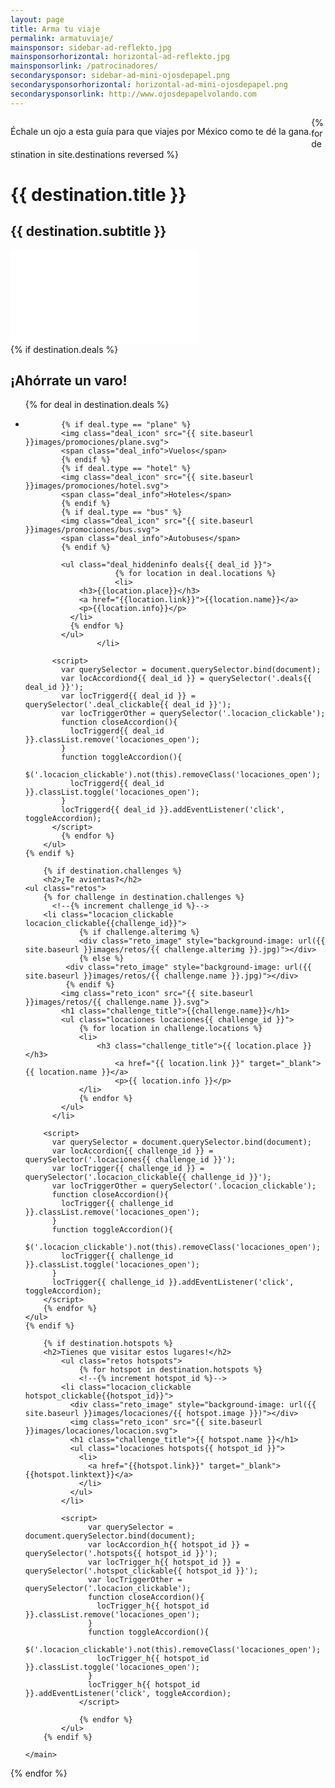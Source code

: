 ```yaml
---
layout: page
title: Arma tu viaje
permalink: armatuviaje/
mainsponsor: sidebar-ad-reflekto.jpg
mainsponsorhorizontal: horizontal-ad-reflekto.jpg
mainsponsorlink: /patrocinadores/
secondarysponsor: sidebar-ad-mini-ojosdepapel.png
secondarysponsorhorizontal: horizontal-ad-mini-ojosdepapel.png
secondarysponsorlink: http://www.ojosdepapelvolando.com
---
```


<p style="float:left;">Échale un ojo a esta guía para que viajes por México como te dé la gana.</p>

{% for destination in site.destinations reversed %}
<div class="destination">
	<h1>{{ destination.title }}</h1>
	<h2>{{ destination.subtitle }}</h2>
	<div class="main_video">
	  <iframe src="{{ destination.video }}" frameborder="0" allowfullscreen></iframe>
	</div>

  <main class="destination_content">
    {% if destination.deals %}
		<h2 class="promociones_title">¡Ahórrate un varo!</h2>
  	<ul class="deals_list">
		  {% for deal in destination.deals %}
      <!--{% increment deal_id %}-->
					<li class="deal locacion_clickable deal_clickable{{deal_id}}">

            {% if deal.type == "plane" %}
            <img class="deal_icon" src="{{ site.baseurl }}images/promociones/plane.svg">
            <span class="deal_info">Vuelos</span>
            {% endif %}
            {% if deal.type == "hotel" %}
            <img class="deal_icon" src="{{ site.baseurl }}images/promociones/hotel.svg">
            <span class="deal_info">Hoteles</span>
            {% endif %}
            {% if deal.type == "bus" %}
            <img class="deal_icon" src="{{ site.baseurl }}images/promociones/bus.svg">
            <span class="deal_info">Autobuses</span>
            {% endif %}

            <ul class="deal_hiddeninfo deals{{ deal_id }}">
  						{% for location in deal.locations %}
  						<li>
                <h3>{{location.place}}</h3>
                <a href="{{location.link}}">{{location.name}}</a>
                <p>{{location.info}}</p>
              </li>
              {% endfor %}
            </ul>
					</li>

          <script>
            var querySelector = document.querySelector.bind(document);
            var locAccordiond{{ deal_id }} = querySelector('.deals{{ deal_id }}');
            var locTriggerd{{ deal_id }} = querySelector('.deal_clickable{{ deal_id }}');
            var locTriggerOther = querySelector('.locacion_clickable');
            function closeAccordion(){
              locTriggerd{{ deal_id }}.classList.remove('locaciones_open');
            }
            function toggleAccordion(){
              $('.locacion_clickable').not(this).removeClass('locaciones_open');
              locTriggerd{{ deal_id }}.classList.toggle('locaciones_open');
            }
            locTriggerd{{ deal_id }}.addEventListener('click', toggleAccordion);
          </script>
			{% endfor %}
		</ul>
    {% endif %}

		{% if destination.challenges %}
		<h2>¿Te avientas?</h2>
    <ul class="retos">
	    {% for challenge in destination.challenges %}
		  <!--{% increment challenge_id %}-->
	  	<li class="locacion_clickable locacion_clickable{{challenge_id}}">
				{% if challenge.alterimg %}
				<div class="reto_image" style="background-image: url({{ site.baseurl }}images/retos/{{ challenge.alterimg }}.jpg)"></div>
				{% else %}
			 <div class="reto_image" style="background-image: url({{ site.baseurl }}images/retos/{{ challenge.name }}.jpg)"></div>
			 {% endif %}
		  	<img class="reto_icon" src="{{ site.baseurl }}images/retos/{{ challenge.name }}.svg">
		    <h1 class="challenge_title">{{challenge.name}}</h1>
		    <ul class="locaciones locaciones{{ challenge_id }}">
		    	{% for location in challenge.locations %}
		    	<li>
		    		<h3 class="challenge_title">{{ location.place }}</h3>
			    		<a href="{{ location.link }}" target="_blank">{{ location.name }}</a>
			    		<p>{{ location.info }}</p>
		    	</li>
		    	{% endfor %}
		    </ul>
		  </li>

  		<script>
  		  var querySelector = document.querySelector.bind(document);
  		  var locAccordion{{ challenge_id }} = querySelector('.locaciones{{ challenge_id }}');
  		  var locTrigger{{ challenge_id }} = querySelector('.locacion_clickable{{ challenge_id }}');
  		  var locTriggerOther = querySelector('.locacion_clickable');
  		  function closeAccordion(){
  		    locTrigger{{ challenge_id }}.classList.remove('locaciones_open');
  		  }
  		  function toggleAccordion(){
  		  	$('.locacion_clickable').not(this).removeClass('locaciones_open');
  		    locTrigger{{ challenge_id }}.classList.toggle('locaciones_open');
  		  }
  		  locTrigger{{ challenge_id }}.addEventListener('click', toggleAccordion);
  		</script>
	    {% endfor %}
    </ul>
    {% endif %}

		{% if destination.hotspots %}
		<h2>Tienes que visitar estos lugares!</h2>
			<ul class="retos hotspots">
				{% for hotspot in destination.hotspots %}
				<!--{% increment hotspot_id %}-->
            <li class="locacion_clickable hotspot_clickable{{hotspot_id}}">
              <div class="reto_image" style="background-image: url({{ site.baseurl }}images/locaciones/{{ hotspot.image }})"></div>
              <img class="reto_icon" src="{{ site.baseurl }}images/locaciones/locacion.svg">
              <h1 class="challenge_title">{{ hotspot.name }}</h1>
              <ul class="locaciones hotspots{{ hotspot_id }}">
                <li>
                  <a href="{{hotspot.link}}" target="_blank">{{hotspot.linktext}}</a>
                </li>
              </ul>
            </li>

            <script>
        		  var querySelector = document.querySelector.bind(document);
        		  var locAccordion_h{{ hotspot_id }} = querySelector('.hotspots{{ hotspot_id }}');
        		  var locTrigger_h{{ hotspot_id }} = querySelector('.hotspot_clickable{{ hotspot_id }}');
        		  var locTriggerOther = querySelector('.locacion_clickable');
        		  function closeAccordion(){
        		    locTrigger_h{{ hotspot_id }}.classList.remove('locaciones_open');
        		  }
        		  function toggleAccordion(){
        		  	$('.locacion_clickable').not(this).removeClass('locaciones_open');
        		    locTrigger_h{{ hotspot_id }}.classList.toggle('locaciones_open');
        		  }
        		  locTrigger_h{{ hotspot_id }}.addEventListener('click', toggleAccordion);
        		</script>

				{% endfor %}
			</ul>
		{% endif %}

	</main>

</div>
{% endfor %}
